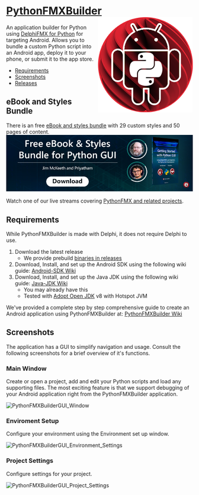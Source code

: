 # <a href="https://github.com/Embarcadero/PythonFMXBuilder">PythonFMXBuilder<img src="https://github.com/Embarcadero/PythonFMXBuilder/blob/main/images/PythonFMXBuilder(256px).png" align="right" /></a>
An application builder for Python using [DelphiFMX for Python](https://github.com/Embarcadero/DelphiFMX4Python) for targeting Android. Allows you to bundle a custom Python script into an Android app, deploy it to your phone, or submit it to the app store.
 
* [Requirements](#requirements)
* [Screenshots](#screenshots)
* [Releases](https://github.com/Embarcadero/PythonFMXBuilder/releases)
 
## eBook and Styles Bundle

There is an free [eBook and styles bundle](https://embt.co/PythonGUIBundle) with 29 custom styles and 50 pages of content.
 <a href="https://embt.co/PythonGUIBundle"><img alt="Download the free eBook and Python styles bundle." width="750" src="https://github.com/Embarcadero/PythonFMXBuilder/blob/main/images/30_Banner_Ebook_GGetting Started with Python GUI_830x256.jpg"></a>
 
Watch one of our live streams covering [PythonFMX and related projects](https://youtu.be/Ccfe0rbwgcM).

## Requirements
While PythonFMXBuilder is made with Delphi, it does not require Delphi to use. 

1. Download the latest release
   * We provide prebuild [binaries in releases](https://github.com/Embarcadero/PythonFMXBuilder/releases/latest)
2. Download, Install, and set up the Android SDK using the following wiki guide: [Android-SDK Wiki](https://github.com/Embarcadero/PythonFMXBuilder/wiki/Android-SDK-guide)
3. Download, Install, and set up the Java JDK using the following wiki guide: [Java-JDK Wiki](https://github.com/Embarcadero/PythonFMXBuilder/wiki/Open-JDK-guide)
   * You may already have this
   * Tested with [Adopt Open JDK](https://adoptopenjdk.net/?variant=openjdk8&jvmVariant=hotspot) v8 with Hotspot JVM

We've provided a complete step by step comprehensive guide to create an Android application using PythonFMXBuilder at: [PythonFMXBuilder Wiki](https://github.com/Embarcadero/PythonFMXBuilder/wiki/Step-by-step-guide-to-create-an-Android-application-using-PythonFMXBuilder)

## Screenshots
The application has a GUI to simplify navigation and usage. Consult the following screenshots for a brief overview of it's functions.

### Main Window
Create or open a project, add and edit your Python scripts and load any supporting files. The most exciting feature is that we support debugging of your Android application right from the PythonFMXBuilder application.

![PythonFMXBuilderGUI_Window](https://user-images.githubusercontent.com/17174106/185759597-18a69224-eb9d-4a01-91ac-f409b4eedd33.png)

### Enviroment Setup
Configure your environment using the Environment set up window.

![PythonFMXBuilderGUI_Environment_Settings](https://user-images.githubusercontent.com/17174106/185759657-9a88142d-90f0-4c45-98d5-1696d130d28f.png)

### Project Settings
Configure settings for your project.

![PythonFMXBuilderGUI_Project_Settings](https://user-images.githubusercontent.com/17174106/185759669-b47b1ed7-b26d-4e92-bc25-ff1c33018d14.png)


